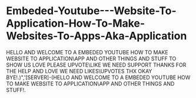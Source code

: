# Embeded-Youtube---Website-To-Application-How-To-Make-Websites-To-Apps-Aka-Application
HELLO AND WELCOME TO A EMBEDED YOUTUBE HOW TO MAKE WEBSITE TO APPLICATION\APP AND OTHER THINGS AND STUFF TO SHOW US LOVE PLEASE UPVOTE\LIKE WE NEED SUPPORT THANKS FOR THE HELP AND LOVE WE NEED LIKES\UPVOTES THX OKAY BYE!.)",'[SERVER]-(HELLO AND WELCOME TO A EMBEDED YOUTUBE HOW TO MAKE WEBSITE TO APPLICATION\APP AND OTHER THINGS AND STUFF!.
